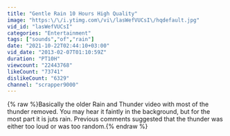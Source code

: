 ```yaml
---
title: "Gentle Rain 10 Hours High Quality"
image: "https:\/\/i.ytimg.com\/vi\/lasWefVUCsI\/hqdefault.jpg"
vid_id: "lasWefVUCsI"
categories: "Entertainment"
tags: ["sounds","of","rain"]
date: "2021-10-22T02:44:10+03:00"
vid_date: "2013-02-07T01:10:59Z"
duration: "PT10H"
viewcount: "22443768"
likeCount: "73741"
dislikeCount: "6329"
channel: "scrapper9000"
---
```

{% raw %}Basically the older Rain and Thunder video with most of the thunder removed. You may hear it faintly in the background, but for the most part it is juts rain. Previous comments suggested that the thunder was either too loud or was too random.{% endraw %}
